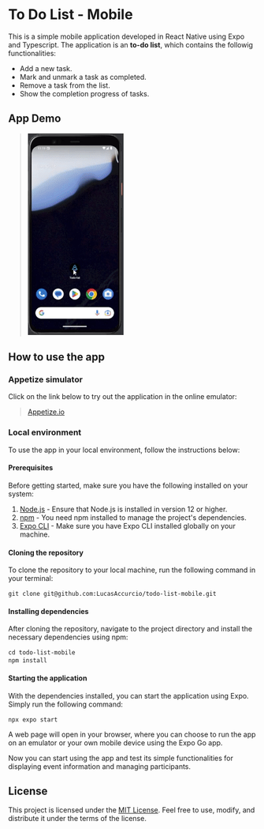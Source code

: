 # To Do List - Mobile
This is a simple mobile application developed in React Native using Expo and Typescript. 
The application is an **to-do list**, which contains the followig functionalities:

- Add a new task.
- Mark and unmark a task as completed.
- Remove a task from the list.
- Show the completion progress of tasks.

## App Demo

> !['Todo-list'](./assets/screen.gif)

## How to use the app

### Appetize simulator

Click on the link below to try out the application in the online emulator:

> [Appetize.io](https://appetize.io/app/pkxjll2gugnzyf3lfta3bcve2m)

### Local environment

To use the app in your local environment, follow the instructions below:

#### Prerequisites

Before getting started, make sure you have the following installed on your system:

1. [Node.js](https://nodejs.org) - Ensure that Node.js is installed in version 12 or higher.
2. [npm](https://www.npmjs.com/) - You need npm installed to manage the project's dependencies.
3. [Expo CLI](https://expo.dev/) - Make sure you have Expo CLI installed globally on your machine.

#### Cloning the repository

To clone the repository to your local machine, run the following command in your terminal:

```
git clone git@github.com:LucasAccurcio/todo-list-mobile.git
```

#### Installing dependencies

After cloning the repository, navigate to the project directory and install the necessary dependencies using npm:

```
cd todo-list-mobile
npm install
```

#### Starting the application

With the dependencies installed, you can start the application using Expo. Simply run the following command:

```
npx expo start
```

A web page will open in your browser, where you can choose to run the app on an emulator or your own mobile device using the Expo Go app.

Now you can start using the app and test its simple functionalities for displaying event information and managing participants.

## License

This project is licensed under the [MIT License](license-link). Feel free to use, modify, and distribute it under the terms of the license.
